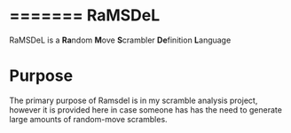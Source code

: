 =======
RaMSDeL
=======

RaMSDeL is a <b>Ra</b>ndom <b>M</b>ove <b>S</b>crambler <b>De</b>finition <b>L</b>anguage

Purpose
=======

The primary purpose of Ramsdel is in my scramble analysis project,
however it is provided here in case someone has has the need to generate
large amounts of random-move scrambles.
